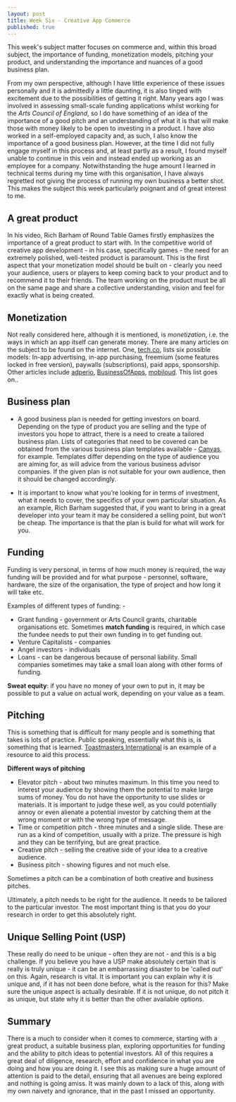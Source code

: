 ```yaml
---
layout: post
title: Week Six - Creative App Commerce
published: true
---
```


This week's subject matter focuses on commerce and, within this broad subject, the importance of funding, monetization models, pitching your product, and understanding the importance and nuances of a good business plan.

From my own perspective, although I have little experience of these issues personally and it is admittedly a little daunting, it is also tinged with excitement due to the possibilities of getting it right. Many years ago I was involved in assessing small-scale funding applications whilst working for the _Arts Council of England_, so I do have something of an idea of the importance of a good pitch and an understanding of what it is that will make those with money likely to be open to investing in a product. I have also worked in a self-employed capacity and, as such, I also know the importance of a good business plan. However, at the time I did not fully engage myself in this process and, at least partly as a result, I found myself unable to continue in this vein and instead ended up working as an employee for a company. Notwithstanding the huge amount I learned in technical terms during my time with this organisation, I have always regretted not giving the process of running my own business a better shot. This makes the subject this week particularly poignant and of great interest to me.

## A great product

In his video, Rich Barham of Round Table Games firstly emphasizes the importance of a great product to start with. In the competitive world of creative app development - in his case, specifically games - the need for an extremely polished, well-tested product is paramount. This is the first aspect that your monetization model should be built on - clearly you need your audience, users or players to keep coming back to your product and to recommend it to their friends. The team working on the product must be all on the same page and share a collective understanding, vision and feel for exactly what is being created. 

## Monetization

Not really considered here, although it is mentioned, is _monetization_, i.e. the ways in which an app itself can generate money. There are many articles on the subject to be found on the internet. One, [tech.co](https://tech.co/news/6-app-monetization-models-make-money-2015-08), lists six possible models: In-app advertising, in-app purchasing, freemium (some features locked in free version), paywalls (subscriptions), paid apps, sponsorship. Other articles include [adperio](https://www.adperio.com/blog/top-5-app-monetization-trends-in-2019/), [BusinessOfApps](http://www.businessofapps.com/marketplace/app-marketing/research/app-monetization-models/), [mobiloud](https://www.mobiloud.com/blog/app-monetization/). This list goes on..


## Business plan

* A good business plan is needed for getting investors on board.  Depending on the type of product you are selling and the type of investors you hope to attract, there is a need to create a tailored business plan. Lists of categories that need to be covered can be obtained from the various business plan templates available - [Canvas](https://canvanizer.com/new/business-model-canvas), for example. Templates differ depending on the type of audience you are aiming for, as will advice from the various business advisor companies. If the given plan is not suitable for your own audience, then it should be changed accordingly.

* It is important to know what you’re looking for in terms of investment, what it needs to cover, the specifics of your own particular situation. As an example, Rich Barham suggested that, if you want to bring in a great developer into your team it may be considered a selling point, but won’t be cheap. The importance is that the plan is build for what will work for you. 

## Funding

Funding is very personal, in terms of how much money is required, the way funding will be provided and for what purpose - personnel, software, hardware, the size of the organisation, the type of project and how long it will take etc.

Examples of different types of funding: -
* Grant funding - government or Arts Council grants, charitable organisations etc. Sometimes **match funding** is required, in which case the fundee needs to put their own funding in to get funding out.
* Venture Capitalists - companies
* Angel investors - individuals
* Loans - can be dangerous because of personal liability. Small companies sometimes may take a small loan along with other forms of funding.

**Sweat equity**: if you have no money of your own to put in, it may be possible to put a value on actual work, depending on your value as a team.

## Pitching

This is something that is difficult for many people and is something that takes is lots of practice. Public speaking, essentially what this is, is something that is learned. [Toastmasters International](https://www.toastmasters.org/) is an example of a resource to aid this process. 

**Different ways of pitching**

* Elevator pitch - about two minutes maximum. In this time you need to interest your audience by showing them the potential to make large sums of money. You do not have the opportunity to use slides or materials. It is important to judge these well, as you could potentially annoy or even alienate a potential investor by catching them at the wrong moment or with the wrong type of message.
* Time or competition pitch - three minutes and a single slide. These are run as a kind of competition, usually with a prize. The pressure is high and they can be terrifying, but are great practice.
* Creative pitch - selling the creative side of your idea to a creative audience.
* Business pitch - showing figures and not much else.

Sometimes a pitch can be a combination of both creative and business pitches. 

Ultimately, a pitch needs to be right for the audience.  It needs to be tailored to the particular investor. The most important thing is that you do your research in order to get this absolutely right.

## Unique Selling Point (USP)

These really do need to be unique - often they are not - and this is a big challenge. If you believe you have a USP make absolutely certain that is really is truly unique - it can be an embarrassing disaster to be 'called out' on this. Again, research is vital. It is important you can explain why it is unique and, if it has not been done before, what is the reason for this? Make sure the unique aspect is actually desirable.  If it is not unique, do not pitch it as unique, but state why it is better than the other available options.

## Summary

There is a much to consider when it comes to commerce, starting with a great product, a suitable business plan, exploring opportunities for funding and the ability to pitch ideas to potential investors. All of this requires a great deal of diligence, research, effort and confidence in what you are doing and how you are doing it. I see this as making sure a huge amount of attention is paid to the detail, ensuring that all avenues are being explored and nothing is going amiss. It was mainly down to a lack of this, along with my own naivety and ignorance, that in the past I missed an opportunity. 



